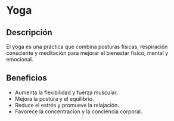 # Yoga

## Descripción
El yoga es una práctica que combina posturas físicas, respiración consciente y meditación para mejorar el bienestar físico, mental y emocional.

## Beneficios
- Aumenta la flexibilidad y fuerza muscular.
- Mejora la postura y el equilibrio.
- Reduce el estrés y promueve la relajación.
- Favorece la concentración y la conciencia corporal.
